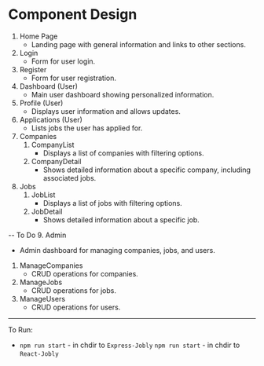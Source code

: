 # Component Design

1. Home Page
   - Landing page with general information and links to other sections.
2. Login
   - Form for user login.
3. Register
   - Form for user registration.
4. Dashboard (User)
   - Main user dashboard showing personalized information.
5. Profile (User)
   - Displays user information and allows updates.
6. Applications (User)
   - Lists jobs the user has applied for.
7. Companies
     1. CompanyList
        - Displays a list of companies with filtering options.
     2. CompanyDetail
        - Shows detailed information about a specific company, including associated jobs.
8. Jobs
     1. JobList
        - Displays a list of jobs with filtering options.
     2. JobDetail
        - Shows detailed information about a specific job.
        
  -- To Do
9. Admin
   - Admin dashboard for managing companies, jobs, and users.
   1. ManageCompanies
      - CRUD operations for companies.
   2. ManageJobs
      - CRUD operations for jobs.
   3. ManageUsers
      - CRUD operations for users.
  

  ---

  To Run:
  
- `npm run start` - in chdir to `Express-Jobly`
  `npm run start` - in chdir to `React-Jobly`